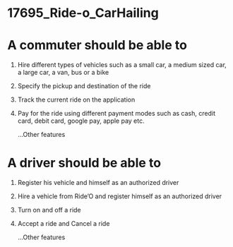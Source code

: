 # 17695_Ride-o_CarHailing

# A commuter should be able to
1. Hire different types of vehicles such as a small car, a medium sized car, a large car, a van, bus or a bike
2. Specify the pickup and destination of the ride 
3. Track the current ride on the application
4. Pay for the ride using different payment modes such as cash, credit card, debit card, google pay, apple pay etc.
  
    ...Other features

# A driver should be able to
1. Register his vehicle and himself as an authorized driver
2. Hire a vehicle from Ride’O and register himself as an authorized driver
3. Turn on and off a ride
4. Accept a ride and Cancel a ride
  
    ...Other features
